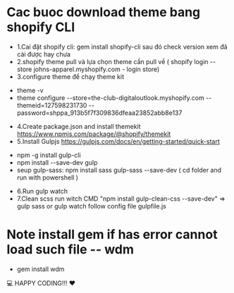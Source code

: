 # Cac buoc download theme bang shopify CLI
- 1.Cai đặt shopify cli: gem install shopify-cli sau đó check version xem đã cài được hay chưa
- 2.shopify theme pull và lựa chọn theme cần pull về ( shopify login --store johns-apparel.myshopify.com - login store)
- 3.configure theme để chạy theme kit
+ theme -v
+ theme configure --store=the-club-digitaloutlook.myshopify.com --themeid=127598231730 --password=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
- 4.Create package.json and install themekit https://www.npmjs.com/package/@shopify/themekit
- 5.Install Gulpjs https://gulpjs.com/docs/en/getting-started/quick-start
+ npm -g install gulp-cli
+ npm install --save-dev gulp
+ seup gulp-sass: npm install sass gulp-sass --save-dev ( cd folder and run with powershell )
- 6.Run gulp watch
- 7.Clean scss run witch CMD "npm install gulp-clean-css --save-dev" => gulp sass or gulp watch follow config file gulpfile.js
# Note install gem if has error cannot load such file -- wdm
- gem install wdm


💻 HAPPY CODING!!! ❤️

